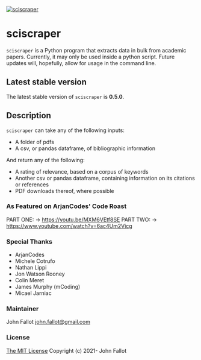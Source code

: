 [![sciscraper](https://github.com/Pathos315/sciscraper/actions/workflows/tests.yaml/badge.svg)](https://github.com/Pathos315/sciscraper/actions/workflows/tests.yaml)

# sciscraper
```sciscraper``` is a Python program that extracts data in bulk from academic papers. Currently, it may only be used inside a python script.
Future updates will, hopefully, allow for usage in the command line.

## Latest stable version
The latest stable version of ```sciscraper``` is **0.5.0**.

## Description
```sciscraper``` can take any of the following inputs:
- A folder of pdfs
- A csv, or pandas dataframe, of bibliographic information

And return any of the following:
- A rating of relevance, based on a corpus of keywords
- Another csv or pandas dataframe, containing information on its citations or references
- PDF downloads thereof, where possible

### As Featured on ArjanCodes' Code Roast
PART ONE: -> https://youtu.be/MXM6VEtf8SE
PART TWO: -> https://www.youtube.com/watch?v=6ac4Um2Vicg

### Special Thanks
- ArjanCodes
- Michele Cotrufo
- Nathan Lippi
- Jon Watson Rooney
- Colin Meret
- James Murphy (mCoding)
- Micael Jarniac


### Maintainer
John Fallot
john.fallot@gmail.com

### License
[The MIT License](https://opensource.org/licenses/MIT)
Copyright (c) 2021-
John Fallot
